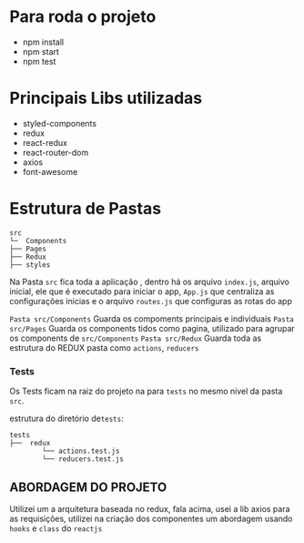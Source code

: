 Para roda o projeto
================

- npm install
- npm start
- npm test 


Principais Libs utilizadas
================
- styled-components
- redux
- react-redux
- react-router-dom
- axios
- font-awesome


Estrutura de Pastas
===========

```
src
└─  Components
├── Pages
├── Redux
├── styles 
```

Na Pasta `src` fica toda a aplicação , dentro há os arquivo `index.js`, arquivo inicial, ele que é executado para iniciar o app, `App.js` que centraliza as configurações inicias e o arquivo `routes.js` que configuras as rotas do app

`Pasta src/Components` Guarda os compoments principais e individuais
`Pasta src/Pages` Guarda os components tidos como pagina, utilizado para agrupar os components de `src/Components`
`Pasta src/Redux` Guarda toda as estrutura do REDUX pasta como `actions`, `reducers`

### Tests

Os Tests ficam na raiz do projeto na para `tests` no mesmo nivel da pasta `src`.

estrutura do diretório de`tests`:

```
tests
├──  redux 
        └── actions.test.js
        └── reducers.test.js
```

## ABORDAGEM DO PROJETO
Utilizei um a arquitetura baseada no redux, fala acima, usei a lib axios para as requisições, utilizei na criação dos componentes um abordagem usando `hooks` e `class` do `reactjs`
